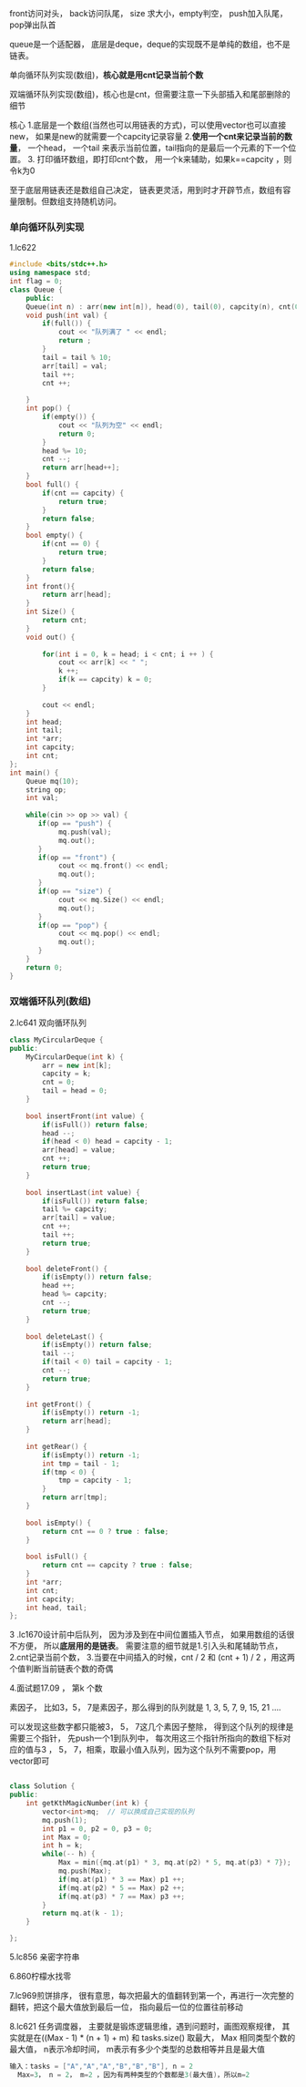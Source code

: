 front访问对头， back访问队尾， size 求大小，empty判空， push加入队尾，pop弹出队首

queue是一个适配器， 底层是deque，deque的实现既不是单纯的数组，也不是链表。







单向循环队列实现(数组)，**核心就是用cnt记录当前个数**

双端循环队列实现(数组)，核心也是cnt，但需要注意一下头部插入和尾部删除的细节



核心 1.底层是一个数组(当然也可以用链表的方式)，可以使用vector也可以直接new， 如果是new的就需要一个capcity记录容量 2.**使用一个cnt来记录当前的数量**， 一个head， 一个tail 来表示当前位置，tail指向的是最后一个元素的下一个位置。 3. 打印循环数组，即打印cnt个数， 用一个k来辅助，如果k==capcity ，则令k为0 

至于底层用链表还是数组自己决定， 链表更灵活，用到时才开辟节点，数组有容量限制。但数组支持随机访问。

### 单向循环队列实现

1.lc622 

~~~c++
#include <bits/stdc++.h>
using namespace std;
int flag = 0;
class Queue {
    public:
    Queue(int n) : arr(new int[n]), head(0), tail(0), capcity(n), cnt(0) {}
    void push(int val) {
        if(full()) {
            cout << "队列满了 " << endl;
            return ;
        }
        tail = tail % 10;
        arr[tail] = val; 
        tail ++;
        cnt ++;
        
    }
    int pop() {
        if(empty()) {
            cout << "队列为空" << endl;
            return 0;
        }
        head %= 10;
        cnt --;
        return arr[head++];
    }
    bool full() {
        if(cnt == capcity) {
            return true;
        }
        return false;
    }
    bool empty() {
        if(cnt == 0) {
            return true;
        }
        return false;
    }
    int front(){ 
        return arr[head];
    }
    int Size() {
        return cnt;
    }
    void out() {
        
        for(int i = 0, k = head; i < cnt; i ++ ) {
            cout << arr[k] << " ";
            k ++;
            if(k == capcity) k = 0;
        } 
        
        cout << endl;
    }
    int head;
    int tail;
    int *arr;
    int capcity;
    int cnt;
};
int main() {
    Queue mq(10);
    string op;
    int val;
    
    while(cin >> op >> val) {
       if(op == "push") {
            mq.push(val);
            mq.out();
       }
       if(op == "front") {
            cout << mq.front() << endl;
            mq.out();
       }
       if(op == "size") {
            cout << mq.Size() << endl;
            mq.out();
       }
       if(op == "pop") {
            cout << mq.pop() << endl;
            mq.out();
       }
    }
    return 0;
}
~~~

### 双端循环队列(数组)  

2.lc641 双向循环队列

~~~c++
class MyCircularDeque {
public:
    MyCircularDeque(int k) {
        arr = new int[k];
        capcity = k;
        cnt = 0;
        tail = head = 0;
    }
    
    bool insertFront(int value) {
        if(isFull()) return false;
        head --;
        if(head < 0) head = capcity - 1;
        arr[head] = value;
        cnt ++;
        return true;
    }
    
    bool insertLast(int value) {
        if(isFull()) return false;
        tail %= capcity;
        arr[tail] = value;
        cnt ++;
        tail ++;
        return true;
    }
    
    bool deleteFront() {
        if(isEmpty()) return false;
        head ++;
        head %= capcity;
        cnt --;
        return true;
    }
    
    bool deleteLast() {
        if(isEmpty()) return false;
        tail --;
        if(tail < 0) tail = capcity - 1;
        cnt --;
        return true;
    }
    
    int getFront() {
        if(isEmpty()) return -1;
        return arr[head];
    }
    
    int getRear() {
        if(isEmpty()) return -1;
        int tmp = tail - 1;
        if(tmp < 0) {
            tmp = capcity - 1;
        }
        return arr[tmp];
    }
    
    bool isEmpty() {
        return cnt == 0 ? true : false;
    }
    
    bool isFull() {
        return cnt == capcity ? true : false;
    }
    int *arr;
    int cnt;
    int capcity;
    int head, tail;
};
~~~



3 .lc1670设计前中后队列， 因为涉及到在中间位置插入节点， 如果用数组的话很不方便， 所以**底层用的是链表**。
需要注意的细节就是1.引入头和尾辅助节点，2.cnt记录当前个数， 3.当要在中间插入的时候，cnt / 2 和 (cnt + 1) / 2 ，用这两个值判断当前链表个数的奇偶

4.面试题17.09 ， 第k 个数

素因子， 比如3，5， 7是素因子，那么得到的队列就是 1, 3, 5, 7, 9, 15, 21 ....

可以发现这些数字都只能被3， 5， 7这几个素因子整除， 得到这个队列的规律是需要三个指针， 先push一个1到队列中， 每次用这三个指针所指向的数组下标对应的值与3 ， 5， 7，相乘，取最小值入队列，因为这个队列不需要pop，用vector即可

~~~C++

class Solution {
public:
    int getKthMagicNumber(int k) {
        vector<int>mq;  // 可以换成自己实现的队列
        mq.push(1);
        int p1 = 0, p2 = 0, p3 = 0;
        int Max = 0;
        int h = k;
        while(-- h) {
            Max = min({mq.at(p1) * 3, mq.at(p2) * 5, mq.at(p3) * 7});
            mq.push(Max);
            if(mq.at(p1) * 3 == Max) p1 ++;
            if(mq.at(p2) * 5 == Max) p2 ++;
            if(mq.at(p3) * 7 == Max) p3 ++;
        }
        return mq.at(k - 1);        
    }

};
~~~



5.lc856 亲密字符串

6.860柠檬水找零

7.lc969煎饼排序， 很有意思，每次把最大的值翻转到第一个，再进行一次完整的翻转，把这个最大值放到最后一位， 指向最后一位的位置往前移动

8.lc621 任务调度器， 主要就是锻炼逻辑思维，遇到问题时，画图观察规律， 其实就是在((Max - 1) * (n + 1) + m) 和 tasks.size() 取最大， Max 相同类型个数的最大值， n表示冷却时间， m表示有多少个类型的总数相等并且是最大值

 ~~~c++
输入：tasks = ["A","A","A","B","B","B"], n = 2
   Max=3， n = 2， m=2 ，因为有两种类型的个数都是3(最大值)，所以m=2
 ~~~

